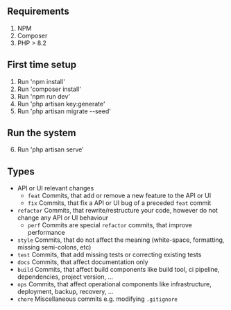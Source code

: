 ## Requirements

1. NPM
2. Composer
3. PHP > 8.2

## First time setup

1. Run 'npm install'
2. Run 'composer install'
3. Run 'npm run dev'
4. Run 'php artisan key:generate'
5. Run 'php artisan migrate --seed'

## Run the system

6. Run 'php artisan serve'

## Types

-   API or UI relevant changes
    -   `feat` Commits, that add or remove a new feature to the API or UI
    -   `fix` Commits, that fix a API or UI bug of a preceded `feat` commit
-   `refactor` Commits, that rewrite/restructure your code, however do not change any API or UI behaviour
    -   `perf` Commits are special `refactor` commits, that improve performance
-   `style` Commits, that do not affect the meaning (white-space, formatting, missing semi-colons, etc)
-   `test` Commits, that add missing tests or correcting existing tests
-   `docs` Commits, that affect documentation only
-   `build` Commits, that affect build components like build tool, ci pipeline, dependencies, project version, ...
-   `ops` Commits, that affect operational components like infrastructure, deployment, backup, recovery, ...
-   `chore` Miscellaneous commits e.g. modifying `.gitignore`
